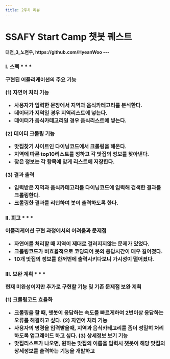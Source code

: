 ```yaml
---
title: 2주차 리뷰
---
```


<h1> SSAFY Start Camp 챗봇 퀘스트
  
  <h4> 대전_3_노현우, https://github.com/HyeanWoo
---

<h3> I. 스펙
* * *
  
구현된 어플리케이션의 주요 기능

(1) 자연어 처리 기능

  * 사용자가 입력한 문장에서 지역과 음식카테고리를 분석한다.
  * 데이터가 지역일 경우 지역리스트에 넣는다.
  * 데이터가 음식카테고리일 경우 음식리스트에 넣는다.
  
(2) 데이터 크롤링 기능

  * 맛집찾기 사이트인 다이닝코드에서 크롤링을 해온다.
  * 지역에 따른 top10리스트를 정하고 각 맛집의 정보를 찾아낸다.
  * 찾은 정보는 각 항목에 맞게 리스트에 저장한다.
  
(3) 결과 출력

  * 입력받은 지역과 음식카테고리를 다이닝코드에 입력해 검색한 결과를 크롤링한다.
  * 크롤링한 결과를 리턴하여 봇이 출력하도록 한다.
  
<h3> II. 회고
* * *
  
어플리케이션 구현 과정에서의 어려움과 문제점

  * 자연어를 처리할 때 지역이 제대로 걸러지지않는 문제가 있었다.
  * 크롤링코드가 비효율적으로 코딩되어 봇의 응답시간이 매우 길어졌다.
  * 10개 맛집의 정보를 한꺼번에 출력시키다보니 가시성이 떨어졌다.
  
<h3> III. 보완 계획
* * *
  
현재 미완성이지만 추가로 구현할 기능 및 기존 문제점 보완 계획

(1) 크롤링코드 효율화
  * 크롤링을 할 때, 챗봇이 응답하는 속도를 빠르게하여 2번이상 응답하는 오류를 해결하고 싶다.
(2) 자연어 처리 기능
  * 사용자의 명령을 입력받을때, 지역과 음식카테고리를 좀더 정밀히 처리하도록 업그레이드 하고 싶다.
(3) 상세정보 보기 기능
  * 맛집리스트가 나오면, 원하는 맛집의 이름을 입력시 챗봇이 해당 맛집의 상세정보를 출력하는 기능을 개발하고 
